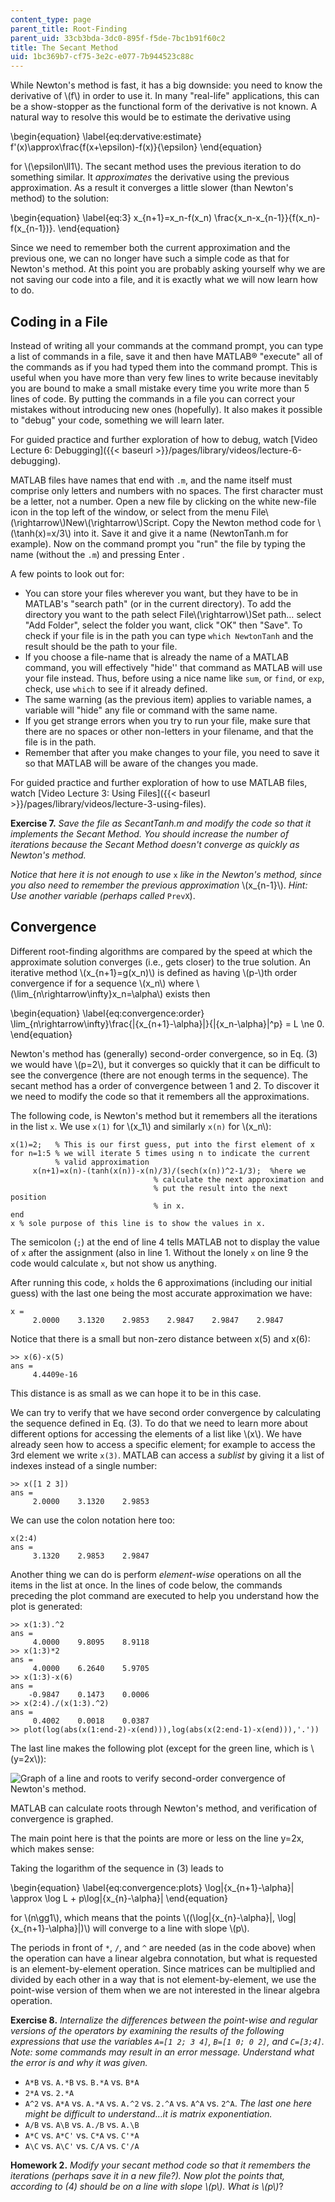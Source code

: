 ```yaml
---
content_type: page
parent_title: Root-Finding
parent_uid: 33cb3bda-3dc0-895f-f5de-7bc1b91f60c2
title: The Secant Method
uid: 1bc369b7-cf75-3e2c-e077-7b944523c88c
---
```


While Newton's method is fast, it has a big downside: you need to know the derivative of \\(f\\) in order to use it. In many "real-life" applications, this can be a show-stopper as the functional form of the derivative is not known. A natural way to resolve this would be to estimate the derivative using

\\begin{equation} \\label{eq:dervative:estimate} f'(x)\\approx\\frac{f(x+\\epsilon)-f(x)}{\\epsilon} \\end{equation}

for \\(\\epsilon\\ll1\\). The secant method uses the previous iteration to do something similar. It _approximates_ the derivative using the previous approximation. As a result it converges a little slower (than Newton's method) to the solution:

\\begin{equation} \\label{eq:3} x\_{n+1}=x\_n-f(x\_n) \\frac{x\_n-x\_{n-1}}{f(x\_n)-f(x\_{n-1})}. \\end{equation}

Since we need to remember both the current approximation and the previous one, we can no longer have such a simple code as that for Newton's method. At this point you are probably asking yourself why we are not saving our code into a file, and it is exactly what we will now learn how to do.

Coding in a File
----------------

Instead of writing all your commands at the command prompt, you can type a list of commands in a file, save it and then have MATLAB® "execute" all of the commands as if you had typed them into the command prompt. This is useful when you have more than very few lines to write because inevitably you are bound to make a small mistake every time you write more than 5 lines of code. By putting the commands in a file you can correct your mistakes without introducing new ones (hopefully). It also makes it possible to "debug" your code, something we will learn later.

For guided practice and further exploration of how to debug, watch [Video Lecture 6: Debugging]({{< baseurl >}}/pages/library/videos/lecture-6-debugging).

MATLAB files have names that end with `.m`, and the name itself must comprise only letters and numbers with no spaces. The first character must be a letter, not a number. Open a new file by clicking on the white new-file icon in the top left of the window, or select from the menu File\\(\\rightarrow\\)New\\(\\rightarrow\\)Script. Copy the Newton method code for \\(\\tanh(x)=x/3\\) into it. Save it and give it a name (NewtonTanh.m for example). Now on the command prompt you "run" the file by typing the name (without the `.m`) and pressing Enter .

A few points to look out for:

*   You can store your files wherever you want, but they have to be in MATLAB's "search path" (or in the current directory). To add the directory you want to the path select File\\(\\rightarrow\\)Set path… select "Add Folder", select the folder you want, click "OK" then "Save". To check if your file is in the path you can type `which NewtonTanh` and the result should be the path to your file.
*   If you choose a file-name that is already the name of a MATLAB command, you will effectively "hide'' that command as MATLAB will use your file instead. Thus, before using a nice name like `sum`, or `find`, or `exp`, check, use `which` to see if it already defined.
*   The same warning (as the previous item) applies to variable names, a variable will "hide" any file or command with the same name.
*   If you get strange errors when you try to run your file, make sure that there are no spaces or other non-letters in your filename, and that the file is in the path.
*   Remember that after you make changes to your file, you need to save it so that MATLAB will be aware of the changes you made.

For guided practice and further exploration of how to use MATLAB files, watch [Video Lecture 3: Using Files]({{< baseurl >}}/pages/library/videos/lecture-3-using-files).

**Exercise 7.** _Save the file as SecantTanh.m and modify the code so that it implements the Secant Method. You should increase the number of iterations because the Secant Method doesn't converge as quickly as Newton's method._

_Notice that here it is not enough to use_ `x` _like in the Newton's method, since you also need to remember the previous approximation_ \\(x\_{n-1}\\). _Hint: Use another variable (perhaps called_ `PrevX`).

Convergence
-----------

Different root-finding algorithms are compared by the speed at which the approximate solution converges (i.e., gets closer) to the true solution. An iterative method \\(x\_{n+1}=g(x\_n)\\) is defined as having \\(p-\\)th order convergence if for a sequence \\(x\_n\\) where \\(\\lim\_{n\\rightarrow\\infty}x\_n=\\alpha\\) exists then

\\begin{equation} \\label{eq:convergence:order} \\lim\_{n\\rightarrow\\infty}\\frac{|{x\_{n+1}-\\alpha}|}{|{x\_n-\\alpha}|^p} = L \\ne 0. \\end{equation}

Newton's method has (generally) second-order convergence, so in Eq. (3) we would have \\(p=2\\), but it converges so quickly that it can be difficult to see the convergence (there are not enough terms in the sequence). The secant method has a order of convergence between 1 and 2. To discover it we need to modify the code so that it remembers all the approximations.

The following code, is Newton's method but it remembers all the iterations in the list `x`. We use `x(1)` for \\(x\_1\\) and similarly `x(n)` for \\(x\_n\\):

```
x(1)=2;   % This is our first guess, put into the first element of x
for n=1:5 % we will iterate 5 times using n to indicate the current
          % valid approximation
     x(n+1)=x(n)-(tanh(x(n))-x(n)/3)/(sech(x(n))^2-1/3);  %here we
                                % calculate the next approximation and
                                % put the result into the next position
                                % in x.
end
x % sole purpose of this line is to show the values in x.
```

The semicolon (`;`) at the end of line 4 tells MATLAB not to display the value of `x` after the assignment (also in line 1. Without the lonely `x` on line 9 the code would calculate `x`, but not show us anything.

After running this code, `x` holds the 6 approximations (including our initial guess) with the last one being the most accurate approximation we have:

```
x =
     2.0000    3.1320    2.9853    2.9847    2.9847    2.9847
```

Notice that there is a small but non-zero distance between x(5) and x(6):

```
>> x(6)-x(5)
ans =
     4.4409e-16
```

This distance is as small as we can hope it to be in this case.

We can try to verify that we have second order convergence by calculating the sequence defined in Eq. (3). To do that we need to learn more about different options for accessing the elements of a list like \\(x\\). We have already seen how to access a specific element; for example to access the 3rd element we write `x(3)`. MATLAB can access a _sublist_ by giving it a list of indexes instead of a single number:

```
>> x([1 2 3])
ans =
     2.0000    3.1320    2.9853
```

We can use the colon notation here too:

```
x(2:4)
ans =
     3.1320    2.9853    2.9847
```

Another thing we can do is perform _element-wise_ operations on all the items in the list at once. In the lines of code below, the commands preceding the plot command are executed to help you understand how the plot is generated:

```
>> x(1:3).^2
ans =
     4.0000    9.8095    8.9118
>> x(1:3)*2
ans =
     4.0000    6.2640    5.9705
>> x(1:3)-x(6)
ans =
    -0.9847    0.1473    0.0006
>> x(2:4)./(x(1:3).^2)
ans =
     0.4002    0.0018    0.0387
>> plot(log(abs(x(1:end-2)-x(end))),log(abs(x(2:end-1)-x(end))),'.'))
```

The last line makes the following plot (except for the green line, which is \\(y=2x\\)):

![Graph of a line and roots to verify second-order convergence of Newton's method.](/courses/mathematics/18-s997-introduction-to-matlab-programming-fall-2011/root-finding/the-secant-method/18-S997f11_unit2_img1.jpg)

MATLAB can calculate roots through Newton's method, and verification of convergence is graphed.

The main point here is that the points are more or less on the line y=2x, which makes sense:

Taking the logarithm of the sequence in (3) leads to

\\begin{equation} \\label{eq:convergence:plots} \\log|{x\_{n+1}-\\alpha}| \\approx \\log L + p\\log|{x\_{n}-\\alpha}| \\end{equation}

for \\(n\\gg1\\), which means that the points \\((\\log|{x\_{n}-\\alpha}|, \\log|{x\_{n+1}-\\alpha}|)\\) will converge to a line with slope \\(p\\).

The periods in front of `*`, `/`, and `^` are needed (as in the code above) when the operation can have a linear algebra connotation, but what is requested is an element-by-element operation. Since matrices can be multiplied and divided by each other in a way that is not element-by-element, we use the point-wise version of them when we are not interested in the linear algebra operation.

**Exercise 8.** _Internalize the differences between the point-wise and regular versions of the operators by examining the results of the following expressions that use the variables `A=[1 2; 3 4]`, `B=[1 0; 0 2]`, and `C=[3;4]`. Note: some commands may result in an error message. Understand what the error is and why it was given._

*   `A*B` vs. `A.*B` vs. `B.*A` vs. `B*A`
*   `2*A` vs. `2.*A`
*   `A^2` vs. `A*A` vs. `A.*A` vs. `A.^2` vs. `2.^A` vs. `A^A` vs. `2^A`. _The last one here might be difficult to understand…it is matrix exponentiation._
*   `A/B` vs. `A\B` vs. `A./B` vs. `A.\B`
*   `A*C` vs. `A*C'` vs. `C*A` vs. `C'*A`
*   `A\C` vs. `A\C'` vs. `C/A` vs. `C'/A`

**Homework 2.** _Modify your secant method code so that it remembers the iterations (perhaps save it in a new file?). Now plot the points that, according to (4) should be on a line with slope \\(p\\). What is \\(p\\)_?
